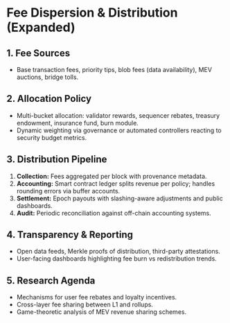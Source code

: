 # Fee Dispersion & Distribution (Expanded)

## 1. Fee Sources
- Base transaction fees, priority tips, blob fees (data availability), MEV auctions, bridge tolls.

## 2. Allocation Policy
- Multi-bucket allocation: validator rewards, sequencer rebates, treasury endowment, insurance fund, burn module.
- Dynamic weighting via governance or automated controllers reacting to security budget metrics.

## 3. Distribution Pipeline
1. **Collection:** Fees aggregated per block with provenance metadata.
2. **Accounting:** Smart contract ledger splits revenue per policy; handles rounding errors via buffer accounts.
3. **Settlement:** Epoch payouts with slashing-aware adjustments and public dashboards.
4. **Audit:** Periodic reconciliation against off-chain accounting systems.

## 4. Transparency & Reporting
- Open data feeds, Merkle proofs of distribution, third-party attestations.
- User-facing dashboards highlighting fee burn vs redistribution trends.

## 5. Research Agenda
- Mechanisms for user fee rebates and loyalty incentives.
- Cross-layer fee sharing between L1 and rollups.
- Game-theoretic analysis of MEV revenue sharing schemes.
